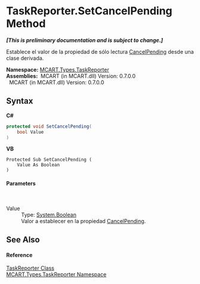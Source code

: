 # TaskReporter.SetCancelPending Method 
 _**\[This is preliminary documentation and is subject to change.\]**_

Establece el valor de la propiedad de sólo lectura <a href="5150ee99-224b-5586-84a9-156efb671649">CancelPending</a> desde una clase derivada.

**Namespace:**&nbsp;<a href="256f3901-18cb-eeca-835c-7de778822db3">MCART.Types.TaskReporter</a><br />**Assemblies:**&nbsp;&nbsp;MCART (in MCART.dll) Version: 0.7.0.0<br />&nbsp;&nbsp;MCART (in MCART.dll) Version: 0.7.0.0<br />

## Syntax

**C#**<br />
``` C#
protected void SetCancelPending(
	bool Value
)
```

**VB**<br />
``` VB
Protected Sub SetCancelPending ( 
	Value As Boolean
)
```


#### Parameters
&nbsp;<dl><dt>Value</dt><dd>Type: <a href="http://msdn2.microsoft.com/es-es/library/a28wyd50" target="_blank">System.Boolean</a><br />Valor a establecer en la propiedad <a href="5150ee99-224b-5586-84a9-156efb671649">CancelPending</a>.</dd></dl>

## See Also


#### Reference
<a href="fe1298ce-fcb6-fe04-51dd-afbf902d46d9">TaskReporter Class</a><br /><a href="256f3901-18cb-eeca-835c-7de778822db3">MCART.Types.TaskReporter Namespace</a><br />